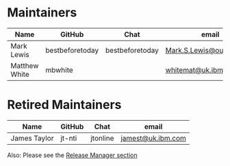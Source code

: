 Maintainers
===========

| Name                      | GitHub           | Chat            | email                               |
|---------------------------|------------------|-----------------|-------------------------------------|
| Mark Lewis                | bestbeforetoday  | bestbeforetoday | Mark.S.Lewis@outlook.com               |
| Matthew White             | mbwhite          |                 | whitemat@uk.ibm.com                 |

Retired Maintainers
===================

| Name                      | GitHub           | Chat            | email                               |
|---------------------------|------------------|-----------------|-------------------------------------|
| James Taylor              | jt-nti           | jtonline        | jamest@uk.ibm.com                   |


Also: Please see the [Release Manager section](https://github.com/hyperledger/fabric/blob/main/MAINTAINERS.md)
